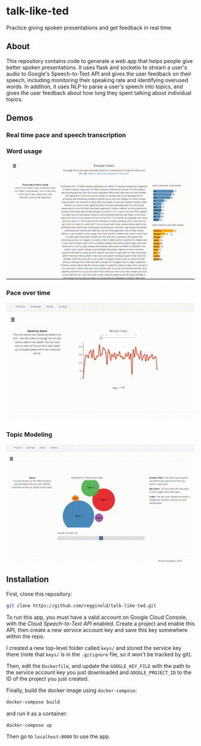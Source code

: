 # talk-like-ted

Practice giving spoken presentations and get feedback in real time

## About

This repository contains code to generate a web app that helps people give better spoken presentations. It uses flask and socketio to stream a user's audio to Google's Speech-to-Text API and gives the user feedback on their speech, including monitoring their speaking rate and identifying overused words. In addition, it uses NLP to parse a user's speech into topics, and gives the user feedback about how long they spent talking about individual topics.

## Demos

### Real time pace and speech transcription

### Word usage

![gif1](examples/interactive_transcript.gif)

### Pace over time

![gif2](examples/speed_dt.gif)

### Topic Modeling

![gif3](examples/topic_modeling.gif)

## Installation

First, clone this repository:

```bash
git clone https://github.com/regginold/talk-like-ted.git
```

To run this app, you must have a valid account on Google Cloud Console, with the *Cloud Speech-to-Text API* enabled. Create a project and enable this API, then create a new service account key and save this key somewhere within the repo.

I created a new top-level folder called `keys/` and stored the service key there (note that `keys/` is in the `.gitignore` file, so it won't be tracked by git).

Then, edit the `Dockerfile`, and update the `GOOGLE_KEY_FILE` with the path to the service account key you just downloaded and `GOOGLE_PROJECT_ID` to the ID of the project you just created.

Finally, build the docker image using `docker-compose`:

```bash
docker-compose build
```

and run it as a container:

```bash
docker-compose up
```

Then go to `localhost:8000` to use the app.
